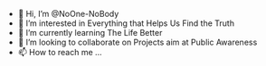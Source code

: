 - 👋 Hi, I’m @NoOne-NoBody
- 👀 I’m interested in Everything that Helps Us Find the Truth
- 🌱 I’m currently learning The Life Better
- 💞️ I’m looking to collaborate on Projects aim at Public Awareness
- 📫 How to reach me ...

<!---
NoOne-NoBody/NoOne-NoBody is a ✨ special ✨ repository because its `README.md` (this file) appears on your GitHub profile.
You can click the Preview link to take a look at your changes.
--->
